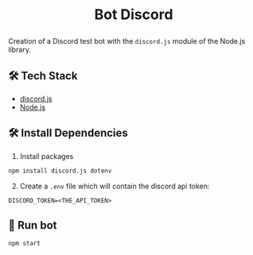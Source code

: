 
# <p align="center">Bot Discord</p>
  
Creation of a Discord test bot with the `discord.js` module of the Node.js library.

## 🛠️ Tech Stack
- [discord.js](https://discord.js.org/#/)
- [Node.js](https://nodejs.org/en/)


## 🛠️ Install Dependencies   

1. Install packages
 
```bash
npm install discord.js dotenv
```

2. Create a `.env` file which will contain the discord api token:

```txt
DISCORD_TOKEN=<THE_API_TOKEN>
```

## 🤖 Run bot

```bash
npm start
```
 
        
        
        
        
    
         
